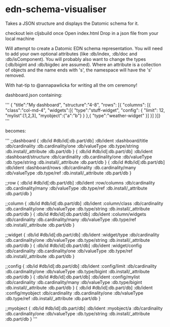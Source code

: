 edn-schema-visualiser
=====================

Takes a JSON structure and displays the Datomic schema for it.

checkout
lein cljsbuild once
Open index.html
Drop in a json file from your local machine

Will attempt to create a Datomic EDN schema representation.  You will need to add your own optional attributes (like :db/index, :db/doc and :db/isComponent).  You will probably also want to change the types (:db/bigint and :db/bigdec are assumed).  Where an attribute is a collection of objects and the name ends with 's', the namespace will have the 's' removed.

With hat-tip to @annapawlicka for writing all the om ceremony!

dashboard.json containing:

'''
{
 "title":"My dashboard",
  "structure":"4-8",
  "rows": [{
   "columns": [{
    "class":"col-md-4",
    "widgets":[{
     "type":"stuff-widget",
     "config": {
      "limit": 12,
      "mylist":[1,2,3],
      "myobject":{"a":"b"}
     }
    },{
     "type":"weather-widget"
    }]
   }]
  }]}
'''

becomes:

'''
;;dashboard
{
  :db/id #db/id[:db.part/db]
  :db/ident :dashboard/title
  :db/cardinality :db.cardinality/one
  :db/valueType :db.type/string
  :db.install/_attribute :db.part/db
}
{
  :db/id #db/id[:db.part/db]
  :db/ident :dashboard/structure
  :db/cardinality :db.cardinality/one
  :db/valueType :db.type/string
  :db.install/_attribute :db.part/db
}
{
  :db/id #db/id[:db.part/db]
  :db/ident :dashboard/rows
  :db/cardinality :db.cardinality/many
  :db/valueType :db.type/ref
  :db.install/_attribute :db.part/db
}

;;row
{
  :db/id #db/id[:db.part/db]
  :db/ident :row/columns
  :db/cardinality :db.cardinality/many
  :db/valueType :db.type/ref
  :db.install/_attribute :db.part/db
}

;;column
{
  :db/id #db/id[:db.part/db]
  :db/ident :column/class
  :db/cardinality :db.cardinality/one
  :db/valueType :db.type/string
  :db.install/_attribute :db.part/db
}
{
  :db/id #db/id[:db.part/db]
  :db/ident :column/widgets
  :db/cardinality :db.cardinality/many
  :db/valueType :db.type/ref
  :db.install/_attribute :db.part/db
}

;;widget
{
  :db/id #db/id[:db.part/db]
  :db/ident :widget/type
  :db/cardinality :db.cardinality/one
  :db/valueType :db.type/string
  :db.install/_attribute :db.part/db
}
{
  :db/id #db/id[:db.part/db]
  :db/ident :widget/config
  :db/cardinality :db.cardinality/one
  :db/valueType :db.type/ref
  :db.install/_attribute :db.part/db
}

;;config
{
  :db/id #db/id[:db.part/db]
  :db/ident :config/limit
  :db/cardinality :db.cardinality/one
  :db/valueType :db.type/bigint
  :db.install/_attribute :db.part/db
}
{
  :db/id #db/id[:db.part/db]
  :db/ident :config/mylist
  :db/cardinality :db.cardinality/many
  :db/valueType :db.type/bigint
  :db.install/_attribute :db.part/db
}
{
  :db/id #db/id[:db.part/db]
  :db/ident :config/myobject
  :db/cardinality :db.cardinality/one
  :db/valueType :db.type/ref
  :db.install/_attribute :db.part/db
}

;;myobject
{
  :db/id #db/id[:db.part/db]
  :db/ident :myobject/a
  :db/cardinality :db.cardinality/one
  :db/valueType :db.type/string
  :db.install/_attribute :db.part/db
}
'''